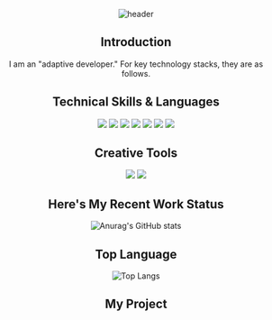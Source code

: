 <div align="center"> 
  
![header](https://capsule-render.vercel.app/api?type=Waving&text=Hello%World!&fontColor=9384D1)

## Introduction 
I am an "adaptive developer."
For key technology stacks, they are as follows.

## Technical Skills & Languages
<img src = "https://img.shields.io/badge/Unity-222324?style=flat-square&logo=Unity&logoColor=white"/> 
<img src="https://img.shields.io/badge/Kotlin-7F52FF?style=flat-square&logo=Kotlin&logoColor=white"/> 
<img src = "https://img.shields.io/badge/Microsoft Azure-0078D4?style=flat-square&logo=Microsoft Azure&logoColor=white"/> 
<img src = "https://img.shields.io/badge/Numpy-013243?style=flat-square&logo=Numpy&logoColor=white"/> 
<img src = "https://img.shields.io/badge/C++-00599C?style=flat-square&logo=cplusplus&logoColor=white"/> 
<img src = "https://img.shields.io/badge/C-A8B9CC?style=flat-square&logo=C&logoColor=white"/> 
<img src = "https://img.shields.io/badge/MySQL-4479A1?style=flat-square&logo=mysql&logoColor=white"/> 
  
## Creative Tools
<img src = "https://img.shields.io/badge/Photoshop-31A8FF?style=flat-square&logo=adobephotoshop&logoColor=white"/> 
<img src = "https://img.shields.io/badge/Allustrator-FF9A00?style=flat-square&logo=adobeillustrator&logoColor=white"/> 

## Here's My Recent Work Status
![Anurag's GitHub stats](https://github-readme-stats.vercel.app/api?username=JunHyeong13&show_icons=true&theme=radical)

## Top Language
![Top Langs](https://github-readme-stats.vercel.app/api/top-langs/?username=anuraghazra&layout=compact)

## My Project

